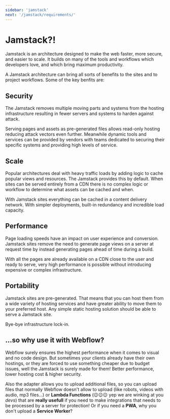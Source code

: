 ```yaml
---
sidebar: 'jamstack'
next: '/jamstack/requirements/'
---
```


# Jamstack?!

Jamstack is an architecture designed to make the web faster, more secure, and easier to scale. It builds on many of the tools and workflows which developers love, and which bring maximum productivity.

A Jamstack architecture can bring all sorts of benefits to the sites and to project workflows. Some of the key benfits are:

## Security
The Jamstack removes multiple moving parts and systems from the hosting infrastructure resulting in fewer servers and systems to harden against attack.

Serving pages and assets as pre-generated files allows read-only hosting reducing attack vectors even further. Meanwhile dynamic tools and services can be provided by vendors with teams dedicated to securing their specific systems and providing high levels of service.

## Scale
Popular architectures deal with heavy traffic loads by adding logic to cache popular views and resources. The Jamstack provides this by default. When sites can be served entirely from a CDN there is no complex logic or workflow to determine what assets can be cached and when.

With Jamstack sites everything can be cached in a content delivery network. With simpler deployments, built-in redundancy and incredible load capacity.

## Performance
Page loading speeds have an impact on user experience and conversion. Jamstack sites remove the need to generate page views on a server at request time by instead generating pages ahead of time during a build.

With all the pages are already available on a CDN close to the user and ready to serve, very high performance is possible without introducing expensive or complex infrastructure.

## Portability
Jamstack sites are pre-generated. That means that you can host them from a wide variety of hosting services and have greater ability to move them to your preferred host. Any simple static hosting solution should be able to serve a Jamstack site.

Bye-bye infrastructure lock-in.

## ...so why use it with Webflow?

Webflow surely ensures the highest performance when it comes to visual and no code design. But sometimes your clients already have their own hostings, or they are forced to use something cheaper due to budget issues, well the Jamstack is surely made for them! Better performance, lower hosting cost & higher security.

Also the adapter allows you to upload additional files, so you can upload files that normally Webflow doesn't allow to upload (like robots, videos with audio, mp3 files...) or **Lambda Functions** (😉😉😉 yep we are winking at you *devs*) that are **really usefull** if you need to make integrations that needs to be processed by a server for protection! Or if you need a **PWA**, why you don't upload a **Service Worker**?
